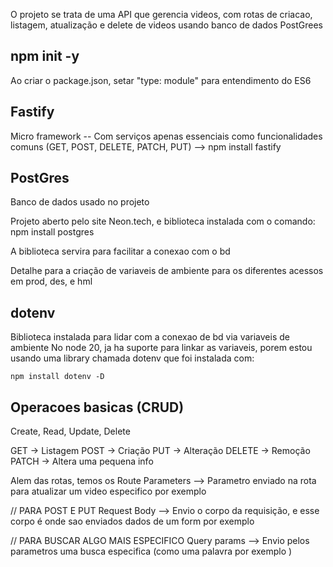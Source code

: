 O projeto se trata de uma API que gerencia videos, com rotas de criacao, listagem, atualização e delete de videos usando banco de dados PostGrees

## npm init -y
Ao criar o package.json, setar "type: module" para entendimento do ES6 

## Fastify 

Micro framework -- Com serviços apenas essenciais como funcionalidades comuns (GET, POST, DELETE, PATCH, PUT)
--> npm install fastify

## PostGres 

Banco de dados usado no projeto

Projeto aberto pelo site Neon.tech, e biblioteca instalada com o comando: npm install postgres
 
A biblioteca servira para facilitar a conexao com o bd

Detalhe para a criação de variaveis de ambiente para os diferentes acessos em prod, des, e hml

## dotenv

Biblioteca instalada para lidar com a conexao de bd via variaveis de ambiente 
No node 20, ja ha suporte para linkar as variaveis, porem estou usando uma library chamada dotenv que foi instalada com:

`npm install dotenv -D`


## Operacoes basicas (CRUD)

Create, Read, Update, Delete

GET -> Listagem
POST -> Criação
PUT -> Alteração
DELETE -> Remoção
PATCH -> Altera uma pequena info

Alem das rotas, temos os Route Parameters --> 
Parametro enviado na rota para atualizar um video especifico por exemplo

// PARA POST E PUT
Request Body --> Envio o corpo da requisição, e esse corpo é onde sao enviados dados de um form por exemplo

// PARA BUSCAR ALGO MAIS ESPECIFICO
Query params --> Envio pelos parametros uma busca especifica (como uma palavra por exemplo
)